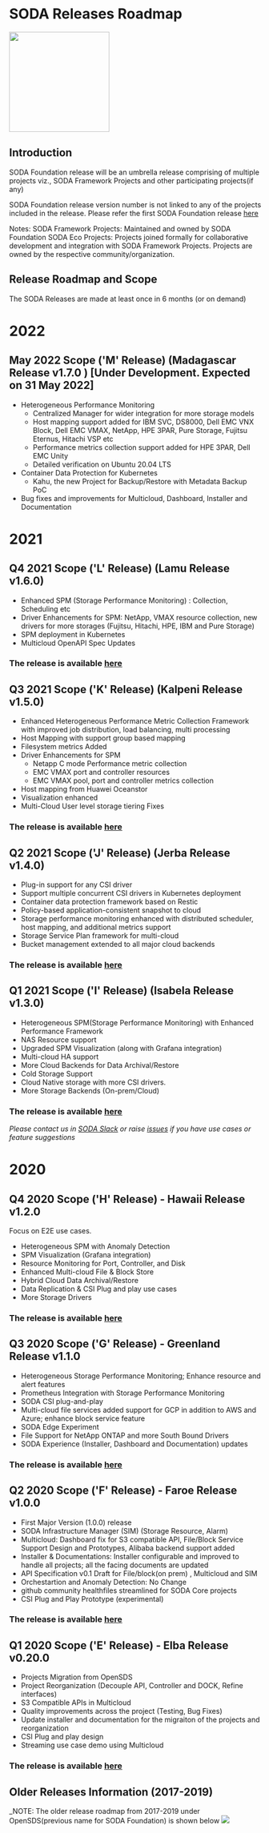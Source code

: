 # SODA Releases Roadmap

<img src="https://sodafoundation.io/wp-content/uploads/2020/01/SODA_logo_outline_color_800x800.png" width="200" height="200">

## Introduction
SODA Foundation release will be an umbrella release comprising of multiple projects viz., SODA Framework Projects and other participating projects(if any)

SODA Foundation release version number is not linked to any of the projects included in the  release. Please refer the first SODA Foundation release [here](https://github.com/sodafoundation/releases/releases/tag/v0.20.0)

Notes:
SODA Framework Projects: Maintained and owned by SODA Foundation
SODA Eco Projects: Projects joined formally for collaborative development and integration with SODA Framework Projects. Projects are owned by the respective community/organization.

## Release Roadmap and Scope
The SODA Releases are made at least once in 6 months (or on demand)

# 2022
## May 2022 Scope ('M' Release) (Madagascar Release v1.7.0 ) [Under Development. Expected on 31 May 2022]
 - Heterogeneous Performance Monitoring
   - Centralized Manager for wider integration for more storage models
   - Host mapping support added for IBM SVC, DS8000, Dell EMC VNX Block, Dell EMC VMAX, NetApp, HPE 3PAR, Pure Storage, Fujitsu Eternus, Hitachi VSP etc
   - Performance metrics collection support added for HPE 3PAR, Dell EMC Unity
   - Detailed verification on Ubuntu 20.04 LTS
 - Container Data Protection for Kubernetes
   - Kahu, the new Project for Backup/Restore with Metadata Backup PoC
 - Bug fixes and improvements for Multicloud, Dashboard, Installer and Documentation 


# 2021
## Q4 2021 Scope ('L' Release) (Lamu Release v1.6.0)
- Enhanced SPM (Storage Performance Monitoring) : Collection, Scheduling etc
- Driver Enhancements for SPM: NetApp, VMAX resource collection, new drivers for more storages (Fujitsu, Hitachi, HPE, IBM and Pure Storage)
- SPM deployment in Kubernetes
- Multicloud OpenAPI Spec Updates

### The release is available [here](https://github.com/sodafoundation/soda/releases/tag/v1.6.0)

## Q3 2021 Scope ('K' Release) (Kalpeni Release v1.5.0)
* Enhanced Heterogeneous Performance Metric Collection Framework with improved job distribution, load balancing, multi processing
* Host Mapping with support group based mapping
* Filesystem metrics Added
* Driver Enhancements for SPM
  * Netapp C mode Performance metric collection
  * EMC VMAX port and controller resources
  * EMC VMAX pool, port and controller metrics collection
* Host mapping from Huawei Oceanstor
* Visualization enhanced
* Multi-Cloud User level storage tiering Fixes

### The release is available [here](https://github.com/sodafoundation/soda/releases/tag/v1.5.0)
  
## Q2 2021 Scope ('J' Release) (Jerba Release v1.4.0) 
* Plug-in support for any CSI driver
* Support multiple concurrent CSI drivers in Kubernetes deployment
* Container data protection framework based on Restic
* Policy-based application-consistent snapshot to cloud
* Storage performance monitoring enhanced with distributed scheduler, host mapping, and additional metrics support
* Storage Service Plan framework for multi-cloud
* Bucket management extended to all major cloud backends

### The release is available [here](https://github.com/sodafoundation/soda/releases/tag/v1.4.0)

## Q1 2021 Scope ('I' Release) (Isabela Release v1.3.0)
* Heterogeneous SPM(Storage Performance Monitoring) with Enhanced Performance Framework
* NAS Resource support
* Upgraded SPM Visualization (along with Grafana integration)
* Multi-cloud HA support
* More Cloud Backends for Data Archival/Restore
* Cold Storage Support
* Cloud Native storage with more CSI drivers.
* More Storage Backends (On-prem/Cloud)

### The release is available [here](https://github.com/sodafoundation/soda/releases/tag/v1.3.0)

*Please contact us in [SODA Slack](https://sodafoundation.io/slack/) or raise [issues](https://github.com/sodafoundation/soda/issues) if you have use cases or feature suggestions*

# 2020

## Q4 2020 Scope ('H' Release) - Hawaii Release v1.2.0 
Focus on E2E use cases.
- Heterogeneous SPM with Anomaly Detection
- SPM Visualization (Grafana integration)
- Resource Monitoring for Port, Controller, and Disk
- Enhanced Multi-cloud File & Block Store
- Hybrid Cloud Data Archival/Restore
- Data Replication & CSI Plug and play use cases
- More Storage Drivers
### The release is available [here](https://github.com/sodafoundation/soda/releases/tag/v1.2.0)

## Q3 2020 Scope ('G' Release) - Greenland Release v1.1.0 
- Heterogeneous Storage Performance Monitoring; Enhance resource and alert features
- Prometheus Integration with Storage Performance Monitoring
- SODA CSI plug-and-play
- Multi-cloud file services added support for GCP in addition to AWS and Azure; enhance block service feature
- SODA Edge Experiment
- File Support for NetApp ONTAP and more South Bound Drivers
- SODA Experience (Installer, Dashboard and Documentation) updates
### The release is available [here](https://github.com/sodafoundation/soda/releases/tag/v1.1.0)

## Q2 2020 Scope ('F' Release) - Faroe Release v1.0.0
- First Major Version (1.0.0) release
- SODA Infrastructure Manager (SIM) (Storage Resource, Alarm)
- Multicloud: Dashboard fix for S3 compatible API, File/Block Service Support Design and Prototypes, Alibaba backend support added
- Installer & Documentations: Installer configurable and improved to handle all projects; all the facing documents are updated
- API Specification v0.1 Draft for File/block(on prem) , Multicloud and SIM
- Orchestartion and Anomaly Detection: No Change
- github community healthfiles streamlined for SODA Core projects
- CSI Plug and Play Prototype (experimental)
### The release is available [here](https://github.com/sodafoundation/releases/releases/tag/v1.0.0)

## Q1 2020 Scope ('E' Release) - Elba Release v0.20.0
- Projects Migration from OpenSDS
- Project Reorganization (Decouple API, Controller and DOCK, Refine interfaces)
- S3 Compatible APIs in Multicloud
- Quality improvements across the project (Testing, Bug Fixes)
- Update installer and documentation for the migraiton of the projects and reorganization
- CSI Plug and play design
- Streaming use case demo using Multicloud
### The release is available [here](https://github.com/sodafoundation/releases/releases/tag/v0.20.0)

## Older Releases Information (2017-2019)
_NOTE: The older release roadmap from 2017-2019 under OpenSDS(previous name for SODA Foundation) is shown below
<img src="https://github.com/sodafoundation/documentation/blob/master/content/releases/releases2017-2019.png">
